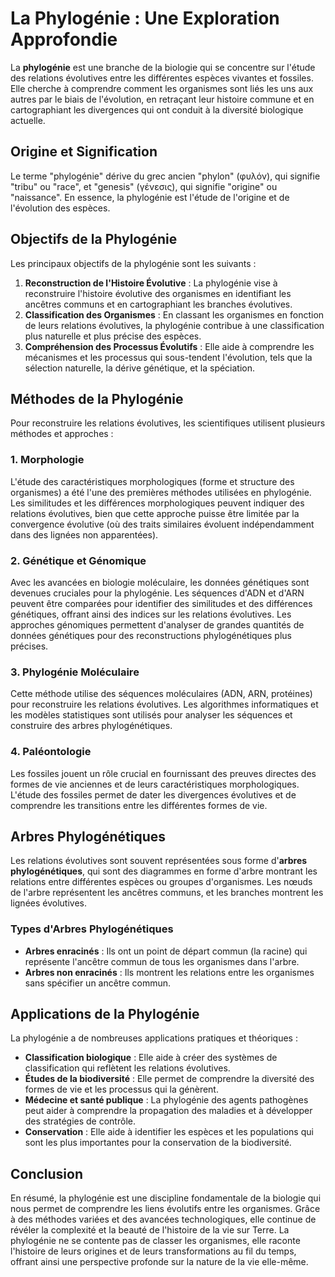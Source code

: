 # La Phylogénie : Une Exploration Approfondie

La **phylogénie** est une branche de la biologie qui se concentre sur l'étude des relations évolutives entre les différentes espèces vivantes et fossiles. Elle cherche à comprendre comment les organismes sont liés les uns aux autres par le biais de l'évolution, en retraçant leur histoire commune et en cartographiant les divergences qui ont conduit à la diversité biologique actuelle.

## Origine et Signification

Le terme "phylogénie" dérive du grec ancien "phylon" (φυλόν), qui signifie "tribu" ou "race", et "genesis" (γένεσις), qui signifie "origine" ou "naissance". En essence, la phylogénie est l'étude de l'origine et de l'évolution des espèces.

## Objectifs de la Phylogénie

Les principaux objectifs de la phylogénie sont les suivants :

1. **Reconstruction de l'Histoire Évolutive** : La phylogénie vise à reconstruire l'histoire évolutive des organismes en identifiant les ancêtres communs et en cartographiant les branches évolutives.
2. **Classification des Organismes** : En classant les organismes en fonction de leurs relations évolutives, la phylogénie contribue à une classification plus naturelle et plus précise des espèces.
3. **Compréhension des Processus Évolutifs** : Elle aide à comprendre les mécanismes et les processus qui sous-tendent l'évolution, tels que la sélection naturelle, la dérive génétique, et la spéciation.

## Méthodes de la Phylogénie

Pour reconstruire les relations évolutives, les scientifiques utilisent plusieurs méthodes et approches :

### 1. **Morphologie**

L'étude des caractéristiques morphologiques (forme et structure des organismes) a été l'une des premières méthodes utilisées en phylogénie. Les similitudes et les différences morphologiques peuvent indiquer des relations évolutives, bien que cette approche puisse être limitée par la convergence évolutive (où des traits similaires évoluent indépendamment dans des lignées non apparentées).

### 2. **Génétique et Génomique**

Avec les avancées en biologie moléculaire, les données génétiques sont devenues cruciales pour la phylogénie. Les séquences d'ADN et d'ARN peuvent être comparées pour identifier des similitudes et des différences génétiques, offrant ainsi des indices sur les relations évolutives. Les approches génomiques permettent d'analyser de grandes quantités de données génétiques pour des reconstructions phylogénétiques plus précises.

### 3. **Phylogénie Moléculaire**

Cette méthode utilise des séquences moléculaires (ADN, ARN, protéines) pour reconstruire les relations évolutives. Les algorithmes informatiques et les modèles statistiques sont utilisés pour analyser les séquences et construire des arbres phylogénétiques.

### 4. **Paléontologie**

Les fossiles jouent un rôle crucial en fournissant des preuves directes des formes de vie anciennes et de leurs caractéristiques morphologiques. L'étude des fossiles permet de dater les divergences évolutives et de comprendre les transitions entre les différentes formes de vie.

## Arbres Phylogénétiques

Les relations évolutives sont souvent représentées sous forme d'**arbres phylogénétiques**, qui sont des diagrammes en forme d'arbre montrant les relations entre différentes espèces ou groupes d'organismes. Les nœuds de l'arbre représentent les ancêtres communs, et les branches montrent les lignées évolutives.

### Types d'Arbres Phylogénétiques

- **Arbres enracinés** : Ils ont un point de départ commun (la racine) qui représente l'ancêtre commun de tous les organismes dans l'arbre.
- **Arbres non enracinés** : Ils montrent les relations entre les organismes sans spécifier un ancêtre commun.

## Applications de la Phylogénie

La phylogénie a de nombreuses applications pratiques et théoriques :

- **Classification biologique** : Elle aide à créer des systèmes de classification qui reflètent les relations évolutives.
- **Études de la biodiversité** : Elle permet de comprendre la diversité des formes de vie et les processus qui la génèrent.
- **Médecine et santé publique** : La phylogénie des agents pathogènes peut aider à comprendre la propagation des maladies et à développer des stratégies de contrôle.
- **Conservation** : Elle aide à identifier les espèces et les populations qui sont les plus importantes pour la conservation de la biodiversité.

## Conclusion

En résumé, la phylogénie est une discipline fondamentale de la biologie qui nous permet de comprendre les liens évolutifs entre les organismes. Grâce à des méthodes variées et des avancées technologiques, elle continue de révéler la complexité et la beauté de l'histoire de la vie sur Terre. La phylogénie ne se contente pas de classer les organismes, elle raconte l'histoire de leurs origines et de leurs transformations au fil du temps, offrant ainsi une perspective profonde sur la nature de la vie elle-même.